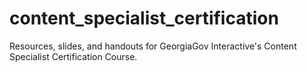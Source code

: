 # content_specialist_certification
Resources, slides, and handouts for GeorgiaGov Interactive's Content Specialist Certification Course.
